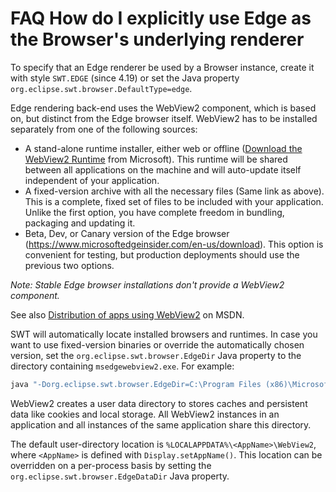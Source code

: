 FAQ How do I explicitly use Edge as the Browser's underlying renderer
=====================================================================

To specify that an Edge renderer be used by a Browser instance, create it with style `SWT.EDGE` (since 4.19) or set the Java property `org.eclipse.swt.browser.DefaultType=edge`.

Edge rendering back-end uses the WebView2 component, which is based on, but distinct from the Edge browser itself. WebView2 has to be installed separately from one of the following sources:

* A stand-alone runtime installer, either web or offline ([Download the WebView2 Runtime](https://developer.microsoft.com/en-us/microsoft-edge/webview2/#webview-title) from Microsoft).
  This runtime will be shared between all applications on the machine and will auto-update itself independent of your application.
* A fixed-version archive with all the necessary files (Same link as above).
  This is a complete, fixed set of files to be included with your application. Unlike the first option, you have complete freedom in bundling, packaging and updating it.
* Beta, Dev, or Canary version of the Edge browser (<https://www.microsoftedgeinsider.com/en-us/download>).
  This option is convenient for testing, but production deployments should use the previous two options.

_Note: Stable Edge browser installations don't provide a WebView2 component._

See also [Distribution of apps using WebView2](https://docs.microsoft.com/en-us/microsoft-edge/webview2/concepts/distribution) on MSDN.

SWT will automatically locate installed browsers and runtimes. In case you want to use fixed-version binaries or override the automatically chosen version, set the `org.eclipse.swt.browser.EdgeDir` Java property to the directory containing `msedgewebview2.exe`. For example:

```sh
java "-Dorg.eclipse.swt.browser.EdgeDir=C:\Program Files (x86)\Microsoft\Edge Beta\Application\88.0.705.29" ...
```

WebView2 creates a user data directory to stores caches and persistent data like cookies and local storage. All WebView2 instances in an application and all instances of the same application share this directory.

The default user-directory location is `%LOCALAPPDATA%\<AppName>\WebView2`, where `<AppName>` is defined with `Display.setAppName()`. This location can be overridden on a per-process basis by setting the `org.eclipse.swt.browser.EdgeDataDir` Java property.
